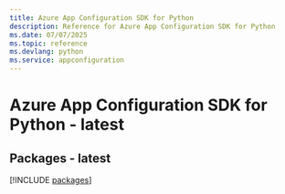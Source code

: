 ```yaml
---
title: Azure App Configuration SDK for Python
description: Reference for Azure App Configuration SDK for Python
ms.date: 07/07/2025
ms.topic: reference
ms.devlang: python
ms.service: appconfiguration
---
```

# Azure App Configuration SDK for Python - latest
## Packages - latest
[!INCLUDE [packages](app-configuration-index.md)]